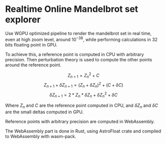 # Realtime Online Mandelbrot set explorer

Use WGPU optimized pipeline to render the mandelbrot set in real time, 
even at high zoom level, around $10^{-38}$, while performing calculations 
in 32 bits floating point in GPU.

To achieve this, a reference point is computed in CPU with arbitrary precision.
Then perturbation theory is used to compute the other points around the reference point.

$$
Z_{n+1} = Z_n^2 + C
$$
$$
Z_{n+1} + \delta Z_{n+1} = (Z_n + \delta Z_n)^2 + (C + \delta C)
$$
$$\delta Z_{n+1} = 2 * Z_n * \delta Z_n + \delta Z_n^2 + \delta C$$

Where $Z_n$ and $C$ are the reference point computed in CPU, and $\delta Z_n$ and $\delta C$ are the small deltas computed in GPU.

Reference points with arbitrary precision are computed in WebAssembly.

The WebAssembly part is done in Rust, using AstroFloat crate and compiled to WebAssembly with wasm-pack.